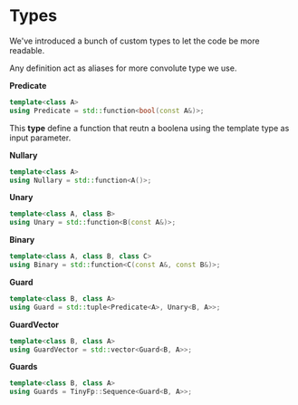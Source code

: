 # Types

We've introduced a bunch of custom types to let the code be more readable.

Any definition act as aliases for more convolute type we use.


**Predicate**

```c++
template<class A>
using Predicate = std::function<bool(const A&)>;
```

This **type** define a function that reutn a boolena using the template type as input parameter.


**Nullary**

```c++
template<class A>
using Nullary = std::function<A()>;

```

**Unary**

```c++
template<class A, class B>
using Unary = std::function<B(const A&)>;
```

**Binary**

```c++
template<class A, class B, class C>
using Binary = std::function<C(const A&, const B&)>;
```

**Guard**

```c++
template<class B, class A>
using Guard = std::tuple<Predicate<A>, Unary<B, A>>;
```

**GuardVector**

```c++
template<class B, class A>
using GuardVector = std::vector<Guard<B, A>>;
```

**Guards**

```c++
template<class B, class A>
using Guards = TinyFp::Sequence<Guard<B, A>>;
```
